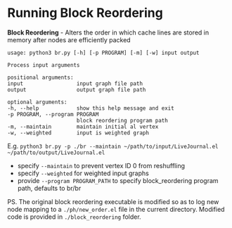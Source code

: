 # Running Block Reordering #
**Block Reordering** - Alters the order in which cache lines are stored in memory after nodes are efficiently packed

    usage: python3 br.py [-h] [-p PROGRAM] [-m] [-w] input output

    Process input arguments

    positional arguments:
    input                 input graph file path
    output                output graph file path

    optional arguments:
    -h, --help            show this help message and exit
    -p PROGRAM, --program PROGRAM
                          block reordering program path
    -m, --maintain        maintain initial al vertex
    -w, --weighted        input is weighted graph
E.g. ```python3 br.py -p ./br --maintain ~/path/to/input/LiveJournal.el ~/path/to/output/LiveJournal.el```
- specify ```--maintain``` to prevent vertex ID 0 from reshuffling
- specify ```--weighted``` for weighted input graphs
- provide ```--program PROGRAM_PATH``` to specify block_reordering program path, defaults to br/br

PS. The original block reordering executable is modified so as to log new node mapping to a ```./ph/new_order.el``` file in the current directory. Modified code is provided in ```./block_reordering``` folder.